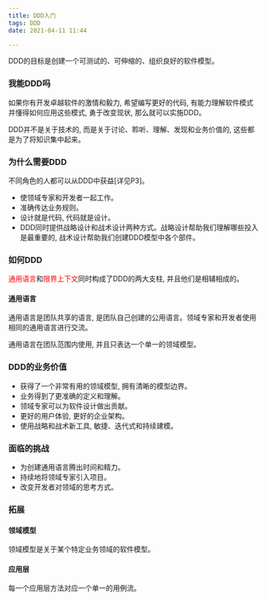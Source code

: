 ```yaml
---
title: DDD入门
tags: DDD
date: 2021-04-11 11:44

---
```


DDD的目标是创建一个可测试的、可伸缩的、组织良好的软件模型。

### 我能DDD吗

如果你有开发卓越软件的激情和毅力, 希望编写更好的代码, 有能力理解软件模式并懂得如何应用这些模式, 勇于改变现状, 那么就可以实施DDD。

DDD并不是关于技术的, 而是关于讨论、聆听、理解、发现和业务价值的, 这些都是为了将知识集中起来。

### 为什么需要DDD

不同角色的人都可以从DDD中获益[详见P3]。

* 使领域专家和开发者一起工作。
* 准确传达业务规则。
* 设计就是代码, 代码就是设计。
* DDD同时提供战略设计和战术设计两种方式。战略设计帮助我们理解哪些投入是最重要的, 战术设计帮助我们创建DDD模型中各个部件。

### 如何DDD

<font color='red'>通用语言</font>和<font color='red'>限界上下文</font>同时构成了DDD的两大支柱, 并且他们是相辅相成的。

#### 通用语言

通用语言是团队共享的语言, 是团队自己创建的公用语言。领域专家和开发者使用相同的通用语言进行交流。

通用语言在团队范围内使用, 并且只表达一个单一的领域模型。

### DDD的业务价值

* 获得了一个非常有用的领域模型, 拥有清晰的模型边界。
* 业务得到了更准确的定义和理解。
* 领域专家可以为软件设计做出贡献。
* 更好的用户体验, 更好的企业架构。
* 使用战略和战术新工具, 敏捷、迭代式和持续建模。

### 面临的挑战

* 为创建通用语言腾出时间和精力。
* 持续地将领域专家引入项目。
* 改变开发者对领域的思考方式。

### 拓展

#### 领域模型

领域模型是关于某个特定业务领域的软件模型。

#### 应用层

每一个应用层方法对应一个单一的用例流。